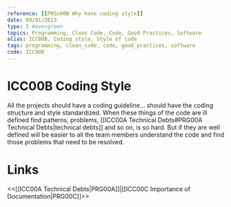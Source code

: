 ```yaml
---
reference: [[PRGs00B Why have coding style]]
date: 09/01/2023
type: 1 #evergreen
topics: Programming, Clean Code, Code, Good Practices, Software
alias: ICC00B, Coding style, Style of code
tags: programming, clean_code, code, good_practices, software
code: ICC00B
---
```

# ICC00B Coding Style

All the projects should have a coding guideline... should have the coding structure and style standardized.
When these things of the code are ill defined find patterns, problems, [[ICC00A Technical Debts#PRG00A Technical Debts|technical debts]] and so on, is so hard. But if they are well defined will be easier to all the team members understand the code and find those problems that need to be resolved.

# Links
<<[[ICC00A Technical Debts|PRG00A]]|[[ICC00C Importance of Documentation|PRG00C]]>>